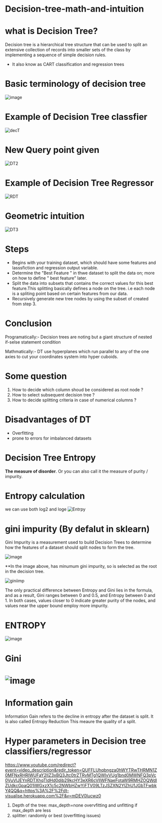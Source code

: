 # Decision-tree-math-and-intuition


# what is Decision Tree?

Decision tree is a hierarchical tree structure that can be used to split an extensive collection of records into smaller sets of the class by implementing a sequence of simple decision rules.
- It also know as CART classification and regression trees

# Basic terminology of decision tree

![image](https://user-images.githubusercontent.com/110124468/203445838-ca6772f4-0899-47c8-8962-aac8f3e15962.png)

# Example of Decision Tree classfier

![decT](https://user-images.githubusercontent.com/110124468/203446621-dabff4c1-cb64-4a5c-a91d-b0819ebebbdc.png)

# New Query point given

![DT2](https://user-images.githubusercontent.com/110124468/203446811-37a01eb2-0131-4481-9ea7-21261d7119c2.png)


# Example of Decision Tree Regressor

![RDT](https://user-images.githubusercontent.com/110124468/203447223-233c7dfd-b005-4226-b2b3-33d3b93aebda.png)


# Geometric intuition
![DT3](https://user-images.githubusercontent.com/110124468/203447783-0de70a56-130b-46e1-85f5-c92eb8b24ac6.png)


# Steps

- Begins with your training dataset, which should have some features and lasssfiction and regression output variable.
- Determine the "Best Feature " in thwe dataset to split the data on; more on how to define " best feature" later.
- Split the data into subsets that contains the correct values for this best feature.This splitting basically defines a node on the tree. i.e each node is a spliting point based on certain features from our data.
-  Recursively generate new tree nodes by using the subset of created from step 3.


# Conclusion 

Programatically:- Decision trees are noting but a giant structure of nested if-selse statement condition

Mathmatically:- DT use hyperplanes which run parallel to any of the one axies to cut your coordinates system into hyper cuboids. 

# Some question 

1. How to decide which column shoud be considered as root node ?
2. How to select subsequent decision tree ?
3. How to decide splitting criteria in case of numerical columns ? 


# Disadvantages of DT

- Overfitting
- prone to errors for imbalanced datasets



# Decision Tree Entropy 

**The measure of disorder**. Or you can also call it the measure of purity / impurity.

# Entropy calculation
we can use both log2 and loge
![Entrpy](https://user-images.githubusercontent.com/110124468/203451636-ebed9e14-411c-484c-89f4-3320e1116cbb.png)

# gini impurity  (By defalut in sklearn)

Gini Impurity is a measurement used to build Decision Trees to determine how the features of a dataset should split nodes to form the tree.

![image](https://user-images.githubusercontent.com/110124468/203452948-17fac694-f109-43e6-87f3-795bafea9670.png)

**In the image above,  has minumum gini impurity, so  is selected as the root in the decision tree.

![giniimp](https://user-images.githubusercontent.com/110124468/203453149-e6e37862-5f9a-43f7-97f2-97db75f7e5e0.png)

The only practical difference between Entropy and Gini lies in the formula, and as a result, Gini ranges between 0 and 0.5, and Entropy between 0 and 1. In both cases, values closer to 0 indicate greater purity of the nodes, and values near the upper bound employ more impurity. 

# ENTROPY
![image](https://user-images.githubusercontent.com/110124468/203454029-8be2053f-e4a8-4793-882c-ea62677424d4.png)
 
 # Gini
 # ![image](https://user-images.githubusercontent.com/110124468/203454104-b7c9f174-bf9f-4964-8550-e603f01e8a1c.png)


# Information gain
Information Gain refers to the decline in entropy after the dataset is split. It is also called Entropy Reduction
This meaure the quality of a split.




# Hyper parameters in Decision tree classifiers/regressor

https://www.youtube.com/redirect?event=video_description&redir_token=QUFFLUhqbngza0hWYTRwTHRMN1Z0MFNxRHRlWUFaY2lIZ3xBQ3Jtc0trZTRvMTg1QWlvVUg1bnd0MWNFQ3pVc0VuVlJEYnRDTXhqTldHd0dib29kcHY3eXR6cVlIWFNaeFotaW9RMHZOQWdIZUdkcGpaQ01iWGxzX1c5c2NWbHZwYjFTV09LTzJSZXN2YlZhU1JGbTFwbkY4QQ&q=https%3A%2F%2Fdt-visualise.herokuapp.com%2F&v=mDEV0Iucwz0

1) Depth of the tree: max_depth=none overvfitting and unfitting if max_depth are less 
2) splitter: randomly or best (overfitting issues)










